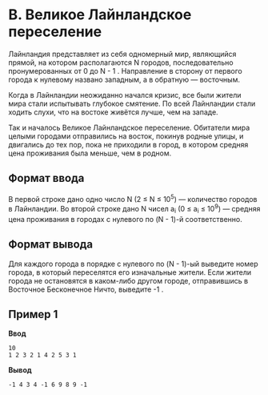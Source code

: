 # B. Великое Лайнландское переселение


Лайнландия представляет из себя одномерный мир, являющийся прямой, на котором располагаются N городов, последовательно пронумерованных от 0 до N - 1 . Направление в сторону от первого города к нулевому названо западным, а в обратную — восточным.

Когда в Лайнландии неожиданно начался кризис, все были жители мира стали испытывать глубокое смятение. По всей Лайнландии стали ходить слухи, что на востоке живётся лучше, чем на западе.

Так и началось Великое Лайнландское переселение. Обитатели мира целыми городами отправились на восток, покинув родные улицы, и двигались до тех пор, пока не приходили в город, в котором средняя цена проживания была меньше, чем в родном.

## Формат ввода

В первой строке дано одно число N (2 &le; N &le; 10<sup>5</sup>) — количество городов в Лайнландии. Во второй строке дано N чисел
a<sub>i</sub> (0 &le; a<sub>i</sub> &le; 10<sup>9</sup>) — средняя цена проживания в городах с нулевого по (N - 1)-й соответственно.

## Формат вывода

Для каждого города в порядке с нулевого по (N - 1)-ый выведите номер города, в который переселятся его изначальные жители. Если жители города не остановятся в каком-либо другом городе, отправившись в Восточное Бесконечное Ничто, выведите -1 .

## Пример 1

**Ввод**  
```
10
1 2 3 2 1 4 2 5 3 1
```
**Вывод**
```
-1 4 3 4 -1 6 9 8 9 -1
```  

